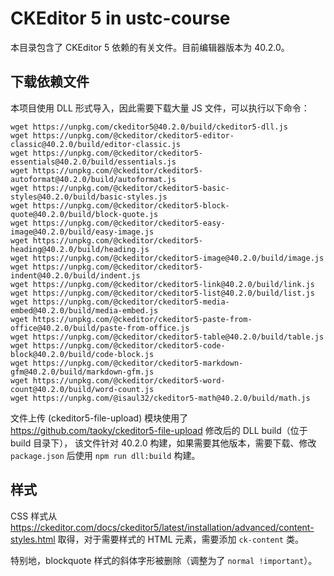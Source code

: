 # CKEditor 5 in ustc-course

本目录包含了 CKEditor 5 依赖的有关文件。目前编辑器版本为 40.2.0。

## 下载依赖文件

本项目使用 DLL 形式导入，因此需要下载大量 JS 文件，可以执行以下命令：

```console
wget https://unpkg.com/ckeditor5@40.2.0/build/ckeditor5-dll.js
wget https://unpkg.com/@ckeditor/ckeditor5-editor-classic@40.2.0/build/editor-classic.js
wget https://unpkg.com/@ckeditor/ckeditor5-essentials@40.2.0/build/essentials.js
wget https://unpkg.com/@ckeditor/ckeditor5-autoformat@40.2.0/build/autoformat.js
wget https://unpkg.com/@ckeditor/ckeditor5-basic-styles@40.2.0/build/basic-styles.js
wget https://unpkg.com/@ckeditor/ckeditor5-block-quote@40.2.0/build/block-quote.js
wget https://unpkg.com/@ckeditor/ckeditor5-easy-image@40.2.0/build/easy-image.js
wget https://unpkg.com/@ckeditor/ckeditor5-heading@40.2.0/build/heading.js
wget https://unpkg.com/@ckeditor/ckeditor5-image@40.2.0/build/image.js
wget https://unpkg.com/@ckeditor/ckeditor5-indent@40.2.0/build/indent.js
wget https://unpkg.com/@ckeditor/ckeditor5-link@40.2.0/build/link.js
wget https://unpkg.com/@ckeditor/ckeditor5-list@40.2.0/build/list.js
wget https://unpkg.com/@ckeditor/ckeditor5-media-embed@40.2.0/build/media-embed.js
wget https://unpkg.com/@ckeditor/ckeditor5-paste-from-office@40.2.0/build/paste-from-office.js
wget https://unpkg.com/@ckeditor/ckeditor5-table@40.2.0/build/table.js
wget https://unpkg.com/@ckeditor/ckeditor5-code-block@40.2.0/build/code-block.js
wget https://unpkg.com/@ckeditor/ckeditor5-markdown-gfm@40.2.0/build/markdown-gfm.js
wget https://unpkg.com/@ckeditor/ckeditor5-word-count@40.2.0/build/word-count.js
wget https://unpkg.com/@isaul32/ckeditor5-math@40.2.0/build/math.js
```

文件上传 (ckeditor5-file-upload) 模块使用了 https://github.com/taoky/ckeditor5-file-upload 修改后的 DLL build（位于 build 目录下），
该文件针对 40.2.0 构建，如果需要其他版本，需要下载、修改 `package.json` 后使用 `npm run dll:build` 构建。

## 样式

CSS 样式从 https://ckeditor.com/docs/ckeditor5/latest/installation/advanced/content-styles.html 取得，对于需要样式的 HTML 元素，需要添加 `ck-content` 类。

特别地，blockquote 样式的斜体字形被删除（调整为了 `normal !important`）。

